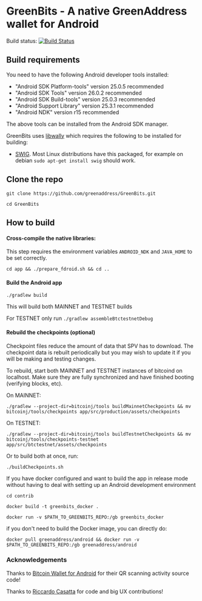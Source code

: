 # GreenBits - A native GreenAddress wallet for Android

Build status: [![Build Status](https://travis-ci.org/greenaddress/GreenBits.png?branch=master)](https://travis-ci.org/greenaddress/GreenBits)

## Build requirements

You need to have the following Android developer tools installed:

- "Android SDK Platform-tools" version 25.0.5 recommended
- "Android SDK Tools" version 26.0.2 recommended
- "Android SDK Build-tools" version 25.0.3 recommended
- "Android Support Library" version 25.3.1 recommended
- "Android NDK" version r15 recommended

The above tools can be installed from the Android SDK manager.

GreenBits uses [libwally](https://github.com/jgriffiths/libwally-core) which
requires the following to be installed for building:

- [SWIG](http://www.swig.org/). Most Linux distributions have this packaged,
    for example on debian `sudo apt-get install swig` should work.

## Clone the repo

`git clone https://github.com/greenaddress/GreenBits.git`

`cd GreenBits`

## How to build

#### Cross-compile the native libraries:

This step requires the environment variables `ANDROID_NDK` and `JAVA_HOME` to
be set correctly.

`cd app && ./prepare_fdroid.sh && cd ..`

#### Build the Android app

`./gradlew build`

This will build both MAINNET and TESTNET builds

For TESTNET only run `./gradlew assembleBtctestnetDebug`

#### Rebuild the checkpoints (optional)

Checkpoint files reduce the amount of data that SPV has to download. The
checkpoint data is rebuilt periodically but you may wish to update it if
you will be making and testing changes.

To rebuild, start both MAINNET and TESTNET instances of bitcoind on
localhost. Make sure they are fully synchronized and have finished
booting (verifying blocks, etc).

On MAINNET:

`./gradlew --project-dir=bitcoinj/tools buildMainnetCheckpoints && mv bitcoinj/tools/checkpoints app/src/production/assets/checkpoints`

On TESTNET:

`./gradlew --project-dir=bitcoinj/tools buildTestnetCheckpoints && mv bitcoinj/tools/checkpoints-testnet app/src/btctestnet/assets/checkpoints`

Or to build both at once, run:

`./buildCheckpoints.sh`

If you have docker configured and want to build the app in release mode without having to deal with setting up an Android development environment

`cd contrib`

`docker build -t greenbits_docker .`

`docker run -v $PATH_TO_GREENBITS_REPO:/gb greenbits_docker`

if you don't need to build the Docker image, you can directly do:

`docker pull greenaddress/android && docker run -v $PATH_TO_GREENBITS_REPO:/gb greenaddress/android`


### Acknowledgements

Thanks to [Bitcoin Wallet for Android](https://github.com/schildbach/bitcoin-wallet) for their QR scanning activity source code!

Thanks to [Riccardo Casatta](https://github.com/RCasatta) for code and big UX contributions!
